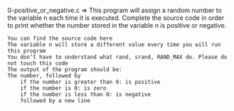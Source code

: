 0-positive_or_negative.c => This program will assign a random number to the variable n each time it is executed. Complete the source code in order to print whether the number stored in the variable n is positive or negative.

	You can find the source code here
	The variable n will store a different value every time you will run this program
	You don’t have to understand what rand, srand, RAND_MAX do. Please do not touch this code
	The output of the program should be:
	The number, followed by
		if the number is greater than 0: is positive
		if the number is 0: is zero
		if the number is less than 0: is negative
		followed by a new line
